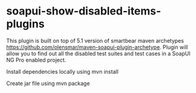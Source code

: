 # soapui-show-disabled-items-plugins
This plugin is built on top of 5.1 version of smartbear maven archetypes https://github.com/olensmar/maven-soapui-plugin-archetype.
Plugin will allow you to find out all the disabled test suites and test cases in a SoapUI NG Pro enabled project.

Install dependencies locally using
mvn install

Create jar file using
mvn package




